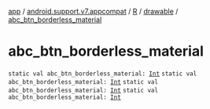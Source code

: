 [app](../../../index.md) / [android.support.v7.appcompat](../../index.md) / [R](../index.md) / [drawable](index.md) / [abc_btn_borderless_material](.)

# abc_btn_borderless_material

`static val abc_btn_borderless_material: `[`Int`](https://kotlinlang.org/api/latest/jvm/stdlib/kotlin/-int/index.html)
`static val abc_btn_borderless_material: `[`Int`](https://kotlinlang.org/api/latest/jvm/stdlib/kotlin/-int/index.html)
`static val abc_btn_borderless_material: `[`Int`](https://kotlinlang.org/api/latest/jvm/stdlib/kotlin/-int/index.html)
`static val abc_btn_borderless_material: `[`Int`](https://kotlinlang.org/api/latest/jvm/stdlib/kotlin/-int/index.html)
